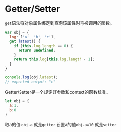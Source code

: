 # Getter/Setter

`get`语法将对象属性绑定到查询该属性时将被调用的函数。

```javascript
var obj = {
  log: ['a', 'b', 'c'],
  get latest() {
    if (this.log.length == 0) {
      return undefined;
    }
    return this.log[this.log.length - 1];
  }
}

console.log(obj.latest);
// expected output: "c"

```

Getter/Setter是一个规定好参数和context的函数标准。

```javascript
let obj = {
  a:1,
  b:0
}
```

取a的值 `obj.a` 就是`getter` 设置a的值`obj.a=10` 就是`setter`

